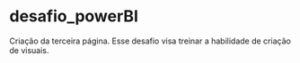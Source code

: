 ﻿# desafio_powerBI
Criação da terceira página. Esse desafio visa treinar a habilidade de criação de visuais.
